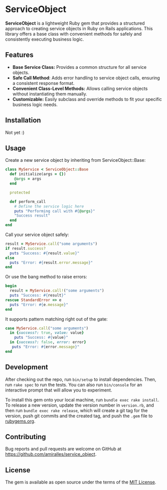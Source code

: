 # ServiceObject

**ServiceObject** is a lightweight Ruby gem that provides a structured
approach to creating service objects in Ruby on Rails applications. This
library offers a base class with convenient methods for safely and
consistently executing business logic.

## Features
* **Base Service Class:** Provides a common structure for all service objects.
* **Safe Call Method**: Adds error handling to service object calls, ensuring a
consistent response format.
* **Convenient Class-Level Methods:** Allows calling service objects without instantiating them manually.
* **Customizable:** Easily subclass and override methods to fit your specific business logic needs.

## Installation
Not yet :)

## Usage
Create a new service object by inheriting from ServiceObject::Base:

```ruby
class MyService < ServiceObject::Base
  def initialize(args = {})
    @args = args
  end

  protected

  def perform_call
    # Define the service logic here
    puts "Performing call with #{@args}"
    "Success result"
  end
end
```

Call your service object safely:

```ruby
result = MyService.call("some arguments")
if result.success?
  puts "Success: #{result.value}"
else
  puts "Error: #{result.error.message}"
end
```

Or use the bang method to raise errors:

```ruby
begin
  result = MyService.call!("some arguments")
  puts "Success: #{result}"
rescue StandardError => e
  puts "Error: #{e.message}"
end
```

It supports pattern matching right out of the gate:

```ruby
case MyService.call("some arguments")
  in {success?: true, value: value}
    puts "Success: #{value}"
  in {success?: false, error: error}
   puts "Error: #{error.message}"
end
```

## Development

After checking out the repo, run `bin/setup` to install dependencies. Then, run `rake spec` to run the tests. You can also run `bin/console` for an interactive prompt that will allow you to experiment.

To install this gem onto your local machine, run `bundle exec rake install`. To release a new version, update the version number in `version.rb`, and then run `bundle exec rake release`, which will create a git tag for the version, push git commits and the created tag, and push the `.gem` file to [rubygems.org](https://rubygems.org).

## Contributing

Bug reports and pull requests are welcome on GitHub at https://github.com/amiralles/service_object.

## License

The gem is available as open source under the terms of the [MIT License](https://opensource.org/licenses/MIT).
